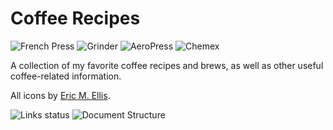 # Coffee Recipes

![French Press](https://cdn.rawgit.com/andmos/Coffee/master/img/FrenchPress.svg)
![Grinder](https://cdn.rawgit.com/andmos/Coffee/master/img/Grinder.svg)
![AeroPress](https://cdn.rawgit.com/andmos/Coffee/master/img/AeroPress.svg)
![Chemex](https://cdn.rawgit.com/andmos/Coffee/master/img/Chemex.svg)

A collection of my favorite coffee recipes and brews, as well as other useful coffee-related information.

All icons by [Eric M. Ellis](http://thenounproject.com/ericellis/).

![Links status](https://github.com/andmos/Coffee/actions/workflows/VerifyLinks.yml/badge.svg)
![Document Structure](https://github.com/andmos/Coffee/actions/workflows/VerifyDocument.yml/badge.svg)